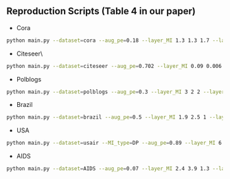 ## Reproduction Scripts (Table 4 in our paper)
- Cora
```bash
python main.py --dataset=cora --aug_pe=0.18 --layer_MI 1.3 1.3 1.7 --layer_inter_MI 1.4 1.5 --device=cuda:0
```

- Citeseer\
  <!-- need comment out line 452 in [gcn.py](GraphMIA_Defense/models/gcn.py) if you choose GCN as backbone. -->
```bash
python main.py --dataset=citeseer --aug_pe=0.702 --layer_MI 0.09 0.006 0.01 --layer_inter_MI 5e-10 1e-10 --device=cuda:0
```

- Polblogs
```bash
python main.py --dataset=polblogs --aug_pe=0.3 --layer_MI 3 2 2 --layer_inter_MI 1 1 --device=cuda:0
```

- Brazil
```bash
python main.py --dataset=brazil --aug_pe=0.5 --layer_MI 1.9 2.5 1 --layer_inter_MI 1.2 1.2 --device=cuda:0
```

- USA
```bash
python main.py --dataset=usair --MI_type=DP --aug_pe=0.89 --layer_MI 6.6 1.0 0.5 --layer_inter_MI 1.3 3.8 --device=cuda:0
```

- AIDS
```bash
python main.py --dataset=AIDS --aug_pe=0.07 --layer_MI 2.4 3.9 1.3 --layer_inter_MI 1.3 1.3 --device=cuda:0
```

<!-- ## Baseline 
TODO -->